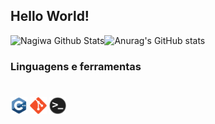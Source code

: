 ## Hello World!

![Nagiwa Github Stats](https://github-readme-stats.vercel.app/api?username=nagiwa&show_icons=true&theme=radical)![Anurag's GitHub stats](https://github-readme-stats.vercel.app/api/top-langs/?username=nagiwa&layout=compact&theme=radical)

### Linguagens e ferramentas
#
<code><img height="27" src="https://raw.githubusercontent.com/github/explore/80688e429a7d4ef2fca1e82350fe8e3517d3494d/topics/cpp/cpp.png" alt="cpp"></code>
<code><img height="27" src="https://raw.githubusercontent.com/devicons/devicon/master/icons/git/git-original.svg" alt="git"></code>
<code><img height="27" src="https://raw.githubusercontent.com/github/explore/80688e429a7d4ef2fca1e82350fe8e3517d3494d/topics/terminal/terminal.png" alt="terminal"></code>
